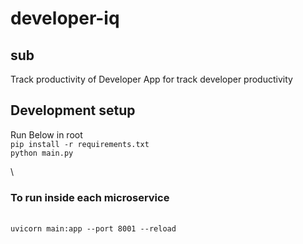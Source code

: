 # developer-iq
## sub 
Track productivity of Developer
App for track developer productivity

## Development setup
Run Below in root
\
`pip install -r requirements.txt`
\
`python main.py`

\
### To run inside each microservice
\
`uvicorn main:app --port 8001 --reload`